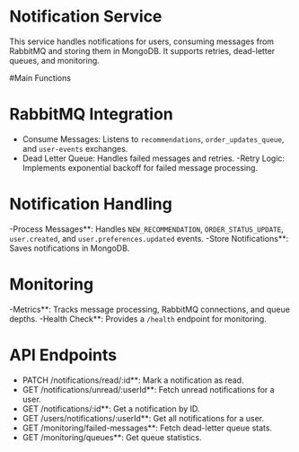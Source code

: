 # Notification Service

This service handles notifications for users, consuming messages from RabbitMQ and storing them in MongoDB. It supports retries, dead-letter queues, and monitoring.

#Main Functions

# RabbitMQ Integration

- Consume Messages: Listens to `recommendations`, `order_updates_queue`, and `user-events` exchanges.
- Dead Letter Queue: Handles failed messages and retries.
  -Retry Logic: Implements exponential backoff for failed message processing.

# Notification Handling

-Process Messages**: Handles `NEW_RECOMMENDATION`, `ORDER_STATUS_UPDATE`, `user.created`, and `user.preferences.updated` events.
-Store Notifications**: Saves notifications in MongoDB.

# Monitoring

-Metrics**: Tracks message processing, RabbitMQ connections, and queue depths.
-Health Check**: Provides a `/health` endpoint for monitoring.

# API Endpoints

- PATCH /notifications/read/:id\*\*: Mark a notification as read.
- GET /notifications/unread/:userId\*\*: Fetch unread notifications for a user.
- GET /notifications/:id\*\*: Get a notification by ID.
- GET /users/notifications/:userId\*\*: Get all notifications for a user.
- GET /monitoring/failed-messages\*\*: Fetch dead-letter queue stats.
- GET /monitoring/queues\*\*: Get queue statistics.
